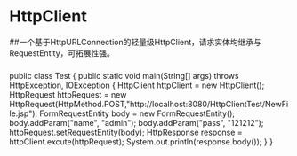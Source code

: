 ﻿# HttpClient
##一个基于HttpURLConnection的轻量级HttpClient，请求实体均继承与RequestEntity，可拓展性强。
###
public class Test {
	public static void main(String[] args) throws HttpException, IOException {
		HttpClient httpClient = new HttpClient();
		HttpRequest httpRequest = new HttpRequest(HttpMethod.POST,"http://localhost:8080/HttpClientTest/NewFile.jsp");
		FormRequestEntity body = new FormRequestEntity();
		body.addParam("name", "admin");
		body.addParam("pass", "121212");
		httpRequest.setRequestEntity(body);
		HttpResponse response = httpClient.excute(httpRequest);
		System.out.println(response.body());
	}
}



